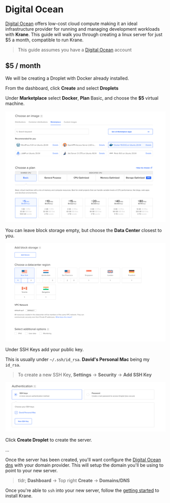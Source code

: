 # Digital Ocean

[Digital Ocean](https://www.digitalocean.com/pricing) offers low-cost cloud compute making it an ideal infrastructure provider for running and managing development workloads with **Krane**. This guide will walk you through creating a linux server for just $5 a month, compatible to run Krane. 

> This guide assumes you have a [Digital Ocean](https://cloud.digitalocean.com) account

## $5 / month

We will be creating a Droplet with Docker already installed.

From the dashboard, click **Create** and select **Droplets**

Under **Marketplace** select **Docker**, **Plan** Basic, and choose the **$5** virtual machine.

<span class="img-wrapper">![Select compute](./assets/digitalocean/digitalocean_01.png)</span>

You can leave block storage empty, but choose the **Data Center** closest to you.

<span class="img-wrapper">![Select region](./assets/digitalocean/digitalocean_02.png)</span>

Under SSH Keys add your public key. 

This is usually under `~/.ssh/id_rsa`. **David's Personal Mac** being my `id_rsa`.

> To create a new SSH Key, **Settings** → **Security** → **Add SSH Key**

<span class="img-wrapper">![Select authentication](./assets/digitalocean/digitalocean_03.png)</span>

Click **Create Droplet** to create the server.

...

Once the server has been created, you'll want configure the [Digital Ocean dns](https://www.digitalocean.com/community/tutorials/how-to-point-to-digitalocean-nameservers-from-common-domain-registrars) with your domain provider. This will setup the domain you'll be using to point to your new server.

> tldr; **Dashboard** → Top right **Create** → **Domains/DNS** 

Once you're able to `ssh` into your new server, follow the [getting started](docs/getting-started) to install Krane.

